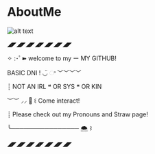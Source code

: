 # AboutMe
![alt text](https://external-preview.redd.it/DpgDRf6496HRAK_pOcorgFyr2DCeosfe-vm9pgZJf_Y.png?auto=webp&s=19137644ed11e6cd9356c1c568fcae428d8796fe)

◢◤◢◤◢◤◢◤◢◤◢◤◢◤

✧ :･ﾟ➽ welcome to my ー MY GITHUB!

BASIC DNI ! ◡̈ ଂ ﹀﹀﹀﹀

┊ NOT AN IRL ❝ OR SYS ❝ OR KIN

︶︶ ⸝⸝ 🌊 ꒰ Come interact!

┊ Please check out my Pronouns and Straw page!

╰──────────────── 🌨️ ꒱

◢◤◢◤◢◤◢◤◢◤◢◤◢◤
